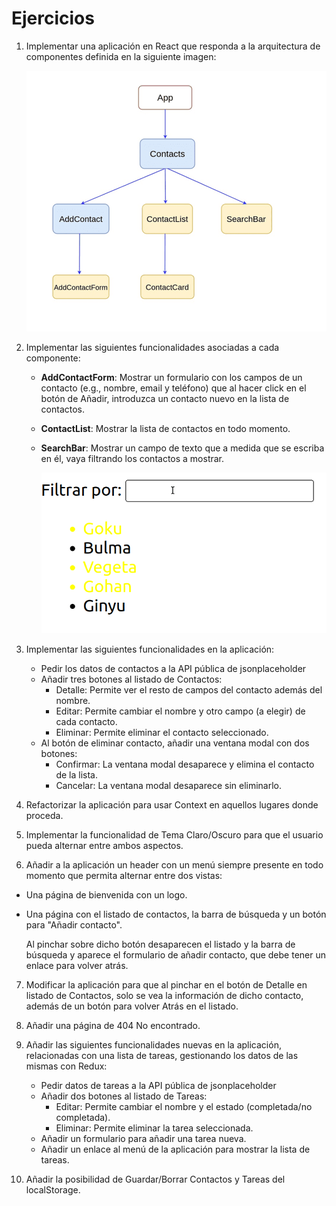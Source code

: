# Ejercicios

1. Implementar una aplicación en React que responda a la arquitectura de componentes definida en la siguiente imagen:

    ![Árbol de componentes](../lessons/components-tree.png "Árbol de componentes")

2. Implementar las siguientes funcionalidades asociadas a cada componente:

    - **AddContactForm**: Mostrar un formulario con los campos de un contacto (e.g., nombre, email y teléfono) que al hacer click en el botón de Añadir, introduzca un contacto nuevo en la lista de contactos.
    - **ContactList**: Mostrar la lista de contactos en todo momento.
    - **SearchBar**: Mostrar un campo de texto que a medida que se escriba en él, vaya filtrando los contactos a mostrar.

        ![Barra de búsqueda](search-bar.gif "Barra de búsqueda")

3. Implementar las siguientes funcionalidades en la aplicación:

    - Pedir los datos de contactos a la API pública de jsonplaceholder
    - Añadir tres botones al listado de Contactos:
      - Detalle: Permite ver el resto de campos del contacto además del nombre.
      - Editar: Permite cambiar el nombre y otro campo (a elegir) de cada contacto.
      - Eliminar: Permite eliminar el contacto seleccionado.
    - Al botón de eliminar contacto, añadir una ventana modal con dos botones:
      - Confirmar: La ventana modal desaparece y elimina el contacto de la lista. 
      - Cancelar: La ventana modal desaparece sin eliminarlo.

4. Refactorizar la aplicación para usar Context en aquellos lugares donde proceda.

5. Implementar la funcionalidad de Tema Claro/Oscuro para que el usuario pueda alternar entre ambos aspectos.

6. Añadir a la aplicación un header con un menú siempre presente en todo momento que permita alternar entre dos vistas:

  - Una página de bienvenida con un logo.
  - Una página con el listado de contactos, la barra de búsqueda y un botón para "Añadir contacto".
  
      Al pinchar sobre dicho botón desaparecen el listado y la barra de búsqueda y aparece el formulario de añadir contacto, que debe tener un enlace para volver atrás.

7. Modificar la aplicación para que al pinchar en el botón de Detalle en listado de Contactos, solo se vea la información de dicho contacto, además de un botón para volver Atrás en el listado.

8. Añadir una página de 404 No encontrado.

9. Añadir las siguientes funcionalidades nuevas en la aplicación, relacionadas con una lista de tareas, gestionando los datos de las mismas con Redux:

    - Pedir datos de tareas a la API pública de jsonplaceholder
    - Añadir dos botones al listado de Tareas:
      - Editar: Permite cambiar el nombre y el estado (completada/no completada).
      - Eliminar: Permite eliminar la tarea seleccionada.
    - Añadir un formulario para añadir una tarea nueva.
    - Añadir un enlace al menú de la aplicación para mostrar la lista de tareas.

10. Añadir la posibilidad de Guardar/Borrar Contactos y Tareas del localStorage.